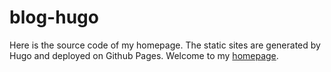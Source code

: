 # blog-hugo
Here is the source code of my homepage. The static sites are generated by Hugo and deployed on Github Pages. Welcome to my [homepage](https://orianna-zzo.github.io/).
